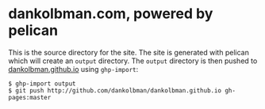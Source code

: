 # dankolbman.com, powered by pelican

This is the source directory for the site. The site is generated with pelican
which will create an `output` directory. The `output` directory is then pushed
to [dankolbman.github.io](https://github.com/dankolbman/dankolbman.github.io)
using `ghp-import`:

    $ ghp-import output
    $ git push http://github.com/dankolbman/dankolbman.github.io gh-pages:master 

